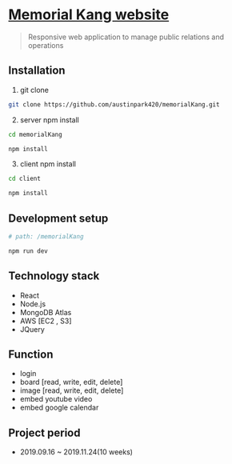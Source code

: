 # [Memorial Kang website](http://13.125.73.159/)

> Responsive web application to manage public relations and operations

## Installation

1. git clone

```sh
git clone https://github.com/austinpark420/memorialKang.git

```

2. server npm install

```sh
cd memorialKang

npm install
```

3. client npm install

```sh
cd client

npm install
```

## Development setup

```sh
# path: /memorialKang

npm run dev
```

## Technology stack

- React
- Node.js
- MongoDB Atlas
- AWS [EC2 , S3]
- JQuery

## Function

- login
- board [read, write, edit, delete]
- image [read, write, edit, delete]
- embed youtube video
- embed google calendar

## Project period

- 2019.09.16 ~ 2019.11.24(10 weeks)
